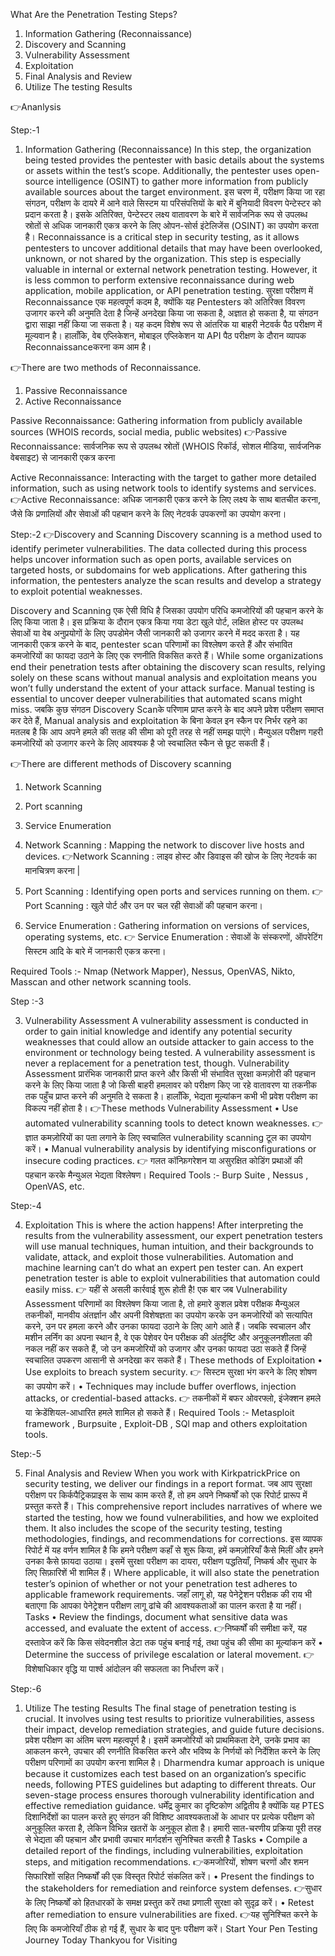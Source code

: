 What Are the Penetration Testing Steps?
1.	Information Gathering (Reconnaissance)
2.	Discovery and Scanning
3.	Vulnerability Assessment
4.	Exploitation
5.	Final Analysis and Review
6.	Utilize The testing Results

👉Ananlysis

Step:-1
1.	Information Gathering (Reconnaissance)
In this step, the organization being tested provides the pentester with basic details about the systems or assets within the test’s scope. Additionally, the pentester uses open-source intelligence (OSINT) to gather more information from publicly available sources about the target environment.
इस चरण में, परीक्षण किया जा रहा संगठन, परीक्षण के दायरे में आने वाले सिस्टम या परिसंपत्तियों के बारे में बुनियादी विवरण पेन्टेस्टर को प्रदान करता है। इसके अतिरिक्त, पेन्टेस्टर लक्ष्य वातावरण के बारे में सार्वजनिक रूप से उपलब्ध स्रोतों से अधिक जानकारी एकत्र करने के लिए ओपन-सोर्स इंटेलिजेंस (OSINT) का उपयोग करता है।
Reconnaissance is a critical step in security testing, as it allows pentesters to uncover additional details that may have been overlooked, unknown, or not shared by the organization. This step is especially valuable in internal or external network penetration testing. However, it is less common to perform extensive reconnaissance during web application, mobile application, or API penetration testing. 
सुरक्षा परीक्षण में Reconnaissance एक महत्वपूर्ण कदम है, क्योंकि यह Pentesters को अतिरिक्त विवरण उजागर करने की अनुमति देता है जिन्हें अनदेखा किया जा सकता है, अज्ञात हो सकता है, या संगठन द्वारा साझा नहीं किया जा सकता है। यह कदम विशेष रूप से आंतरिक या बाहरी नेटवर्क पैठ परीक्षण में मूल्यवान है। हालाँकि, वेब एप्लिकेशन, मोबाइल एप्लिकेशन या API पैठ परीक्षण के दौरान व्यापक Reconnaissanceकरना कम आम है।

👉There are two methods of Reconnaissance.
1.	Passive Reconnaissance
2.	Active Reconnaissance

Passive Reconnaissance: Gathering information from publicly available sources (WHOIS records, social media, public websites)
👉Passive Reconnaissance: सार्वजनिक रूप से उपलब्ध स्रोतों (WHOIS रिकॉर्ड, सोशल मीडिया, सार्वजनिक वेबसाइट) से जानकारी एकत्र करना

Active Reconnaissance: Interacting with the target to gather more detailed information, such as using network tools to identify systems and services.
👉Active Reconnaissance: अधिक जानकारी एकत्र करने के लिए लक्ष्य के साथ बातचीत करना, जैसे कि प्रणालियों और सेवाओं की पहचान करने के लिए नेटवर्क उपकरणों का उपयोग करना।

Step:-2
👉Discovery and Scanning
Discovery scanning is a method used to identify perimeter vulnerabilities. The data collected during this process helps uncover information such as open ports, available services on targeted hosts, or subdomains for web applications. After gathering this information, the pentesters analyze the scan results and develop a strategy to exploit potential weaknesses.

Discovery and Scanning एक ऐसी विधि है जिसका उपयोग परिधि कमजोरियों की पहचान करने के लिए किया जाता है। इस प्रक्रिया के दौरान एकत्र किया गया डेटा खुले पोर्ट, लक्षित होस्ट पर उपलब्ध सेवाओं या वेब अनुप्रयोगों के लिए उपडोमेन जैसी जानकारी को उजागर करने में मदद करता है। यह जानकारी एकत्र करने के बाद, pentester scan परिणामों का विश्लेषण करते हैं और संभावित कमजोरियों का फायदा उठाने के लिए एक रणनीति विकसित करते हैं।
While some organizations end their penetration tests after obtaining the discovery scan results, relying solely on these scans without manual analysis and exploitation means you won’t fully understand the extent of your attack surface. Manual testing is essential to uncover deeper vulnerabilities that automated scans might miss.
जबकि कुछ संगठन Discovery Scanके परिणाम प्राप्त करने के बाद अपने प्रवेश परीक्षण समाप्त कर देते हैं, Manual analysis and exploitation के बिना केवल इन स्कैन पर निर्भर रहने का मतलब है कि आप अपने हमले की सतह की सीमा को पूरी तरह से नहीं समझ पाएंगे। मैन्युअल परीक्षण गहरी कमजोरियों को उजागर करने के लिए आवश्यक है जो स्वचालित स्कैन से छूट सकती हैं।

👉There are different methods of Discovery scanning
1.	Network Scanning
2.	Port scanning
3.	Service Enumeration

1.	Network Scanning : Mapping the network to discover live hosts and devices.
👉Network Scanning : लाइव होस्ट और डिवाइस की खोज के लिए नेटवर्क का मानचित्रण करना |
2. Port Scanning : Identifying open ports and services running on them.
👉Port Scanning : खुले पोर्ट और उन पर चल रही सेवाओं की पहचान करना।
3. Service Enumeration : Gathering information on versions of services, operating systems, etc.
👉 Service Enumeration : सेवाओं के संस्करणों, ऑपरेटिंग सिस्टम आदि के बारे में जानकारी एकत्र करना।

Required Tools :- Nmap (Network Mapper), Nessus, OpenVAS, Nikto, Masscan and other network scanning tools.

Step :-3

3. Vulnerability Assessment
A vulnerability assessment is conducted in order to gain initial knowledge and identify any potential security weaknesses that could allow an outside attacker to gain access to the environment or technology being tested. A vulnerability assessment is never a replacement for a penetration test, though. 
Vulnerability Assessment प्रारंभिक जानकारी प्राप्त करने और किसी भी संभावित सुरक्षा कमज़ोरी की पहचान करने के लिए किया जाता है जो किसी बाहरी हमलावर को परीक्षण किए जा रहे वातावरण या तकनीक तक पहुँच प्राप्त करने की अनुमति दे सकता है। हालाँकि, भेद्यता मूल्यांकन कभी भी प्रवेश परीक्षण का विकल्प नहीं होता है।
👉These methods Vulnerability Assessment
•	Use automated vulnerability scanning tools to detect known weaknesses.
👉 ज्ञात कमज़ोरियों का पता लगाने के लिए स्वचालित vulnerability scanning टूल का उपयोग करें।
•	Manual vulnerability analysis by identifying misconfigurations or insecure coding practices.
👉 गलत कॉन्फ़िगरेशन या असुरक्षित कोडिंग प्रथाओं की पहचान करके मैन्युअल भेद्यता विश्लेषण।
Required Tools :- Burp Suite , Nessus , OpenVAS, etc.

Step:-4

4. Exploitation 
This is where the action happens!
After interpreting the results from the vulnerability assessment, our expert penetration testers will use manual techniques, human intuition, and their backgrounds to validate, attack, and exploit those vulnerabilities. Automation and machine learning can’t do what an expert pen tester can. An expert penetration tester is able to exploit vulnerabilities that automation could easily miss.
👉 यहीं से असली कार्रवाई शुरू होती है!
एक बार जब Vulnerability Assessment परिणामों का विश्लेषण किया जाता है, तो हमारे कुशल प्रवेश परीक्षक मैन्युअल तकनीकों, मानवीय अंतर्ज्ञान और अपनी विशेषज्ञता का उपयोग करके उन कमजोरियों को सत्यापित करने, उन पर हमला करने और उनका फायदा उठाने के लिए आगे आते हैं। जबकि स्वचालन और मशीन लर्निंग का अपना स्थान है, वे एक पेशेवर पेन परीक्षक की अंतर्दृष्टि और अनुकूलनशीलता की नकल नहीं कर सकते हैं, जो उन कमजोरियों को उजागर और उनका फायदा उठा सकते हैं जिन्हें स्वचालित उपकरण आसानी से अनदेखा कर सकते हैं।
These methods of Exploitation
•	Use exploits to breach system security.
👉 सिस्टम सुरक्षा भंग करने के लिए शोषण का उपयोग करें।
•	Techniques may include buffer overflows, injection attacks, or credential-based attacks.
👉 तकनीकों में बफर ओवरफ्लो, इंजेक्शन हमले या क्रेडेंशियल-आधारित हमले शामिल हो सकते हैं।
Required Tools :- Metasploit framework , Burpsuite , Exploit-DB , SQl map and others exploitation tools.

Step:-5

5. Final Analysis and Review
When you work with KirkpatrickPrice on security testing, we deliver our findings in a report format.
जब आप सुरक्षा परीक्षण पर किर्कपैट्रिकप्राइस के साथ काम करते हैं, तो हम अपने निष्कर्षों को एक रिपोर्ट प्रारूप में प्रस्तुत करते हैं।
This comprehensive report includes narratives of where we started the testing, how we found vulnerabilities, and how we exploited them. It also includes the scope of the security testing, testing methodologies, findings, and recommendations for corrections.
इस व्यापक रिपोर्ट में यह वर्णन शामिल है कि हमने परीक्षण कहाँ से शुरू किया, हमें कमज़ोरियाँ कैसे मिलीं और हमने उनका कैसे फ़ायदा उठाया। इसमें सुरक्षा परीक्षण का दायरा, परीक्षण पद्धतियाँ, निष्कर्ष और सुधार के लिए सिफ़ारिशें भी शामिल हैं।
Where applicable, it will also state the penetration tester’s opinion of whether or not your penetration test adheres to applicable framework requirements.
जहाँ लागू हो, यह पेनेट्रेशन परीक्षक की राय भी बताएगा कि आपका पेनेट्रेशन परीक्षण लागू ढांचे की आवश्यकताओं का पालन करता है या नहीं।
Tasks
•	Review the findings, document what sensitive data was accessed, and evaluate the extent of access.
👉निष्कर्षों की समीक्षा करें, यह दस्तावेज करें कि किस संवेदनशील डेटा तक पहुंच बनाई गई, तथा पहुंच की सीमा का मूल्यांकन करें
•	Determine the success of privilege escalation or lateral movement.
👉 विशेषाधिकार वृद्धि या पार्श्व आंदोलन की सफलता का निर्धारण करें।

Step:-6
1.	Utilize The testing Results
The final stage of penetration testing is crucial. It involves using test results to prioritize vulnerabilities, assess their impact, develop remediation strategies, and guide future decisions.
प्रवेश परीक्षण का अंतिम चरण महत्वपूर्ण है। इसमें कमजोरियों को प्राथमिकता देने, उनके प्रभाव का आकलन करने, उपचार की रणनीति विकसित करने और भविष्य के निर्णयों को निर्देशित करने के लिए परीक्षण परिणामों का उपयोग करना शामिल है।
Dharmendra kumar approach is unique because it customizes each test based on an organization’s specific needs, following PTES guidelines but adapting to different threats. Our seven-stage process ensures thorough vulnerability identification and effective remediation guidance.
धर्मेंद्र कुमार का दृष्टिकोण अद्वितीय है क्योंकि यह PTES दिशानिर्देशों का पालन करते हुए संगठन की विशिष्ट आवश्यकताओं के आधार पर प्रत्येक परीक्षण को अनुकूलित करता है, लेकिन विभिन्न खतरों के अनुकूल होता है। हमारी सात-चरणीय प्रक्रिया पूरी तरह से भेद्यता की पहचान और प्रभावी उपचार मार्गदर्शन सुनिश्चित करती है 
Tasks 
•	Compile a detailed report of the findings, including vulnerabilities, exploitation steps, and mitigation recommendations.
👉कमजोरियों, शोषण चरणों और शमन सिफारिशों सहित निष्कर्षों की एक विस्तृत रिपोर्ट संकलित करें।
•	Present the findings to the stakeholders for remediation and reinforce system defenses.
👉सुधार के लिए निष्कर्षों को हितधारकों के समक्ष प्रस्तुत करें तथा प्रणाली सुरक्षा को सुदृढ़ करें।
•	Retest after remediation to ensure vulnerabilities are fixed.
👉यह सुनिश्चित करने के लिए कि कमजोरियाँ ठीक हो गई हैं, सुधार के बाद पुनः परीक्षण करें।
 Start Your Pen Testing Journey Today
  Thankyou for Visiting




